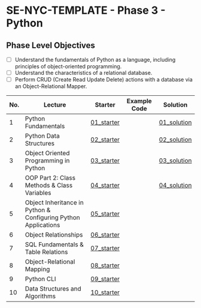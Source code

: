 # SE-NYC-TEMPLATE - Phase 3 - Python

## Phase Level Objectives

- [ ] Understand the fundamentals of Python as a language, including principles of object-oriented programming.
- [ ] Understand the characteristics of a relational database.
- [ ] Perform CRUD (Create Read Update Delete) actions with a database via an Object-Relational Mapper.

|No. | Lecture                          | Starter 	| Example Code 	| Solution 	|
|----|------------------------------	|:-----:	|--------	|---------	|
|1 | Python Fundamentals                                            |[01_starter](https://github.com/RikkuX491/SE-NYC-TEMPLATE-Phase-3/tree/01_starter)||[01_solution](https://github.com/RikkuX491/SE-NYC-TEMPLATE-Phase-3/tree/01_solution)|
|2 | Python Data Structures                                         |[02_starter](https://github.com/RikkuX491/SE-NYC-TEMPLATE-Phase-3/tree/02_starter)||[02_solution](https://github.com/RikkuX491/SE-NYC-TEMPLATE-Phase-3/tree/02_solution)|
|3 | Object Oriented Programming in Python                          |[03_starter](https://github.com/RikkuX491/SE-NYC-TEMPLATE-Phase-3/tree/03_starter)||[03_solution](https://github.com/RikkuX491/SE-NYC-TEMPLATE-Phase-3/tree/03_solution)|
|4 | OOP Part 2: Class Methods & Class Variables                    |[04_starter](https://github.com/RikkuX491/SE-NYC-TEMPLATE-Phase-3/tree/04_starter)||[04_solution](https://github.com/RikkuX491/SE-NYC-TEMPLATE-Phase-3/tree/04_solution)|
|5 | Object Inheritance in Python & Configuring Python Applications |[05_starter](https://github.com/RikkuX491/SE-NYC-TEMPLATE-Phase-3/tree/05_starter)|||
|6 | Object Relationships                                           |[06_starter](https://github.com/RikkuX491/SE-NYC-TEMPLATE-Phase-3/tree/06_starter)|||
|7 | SQL Fundamentals & Table Relations                             |[07_starter](https://github.com/RikkuX491/SE-NYC-TEMPLATE-Phase-3/tree/07_starter)|||
|8 | Object-Relational Mapping                                      |[08_starter](https://github.com/RikkuX491/SE-NYC-TEMPLATE-Phase-3/tree/08_starter)|||
|9 | Python CLI                                                     |[09_starter](https://github.com/RikkuX491/SE-NYC-TEMPLATE-Phase-3/tree/09_starter)|||
|10 | Data Structures and Algorithms                                |[10_starter](https://github.com/RikkuX491/SE-NYC-TEMPLATE-Phase-3/tree/10_starter)|||